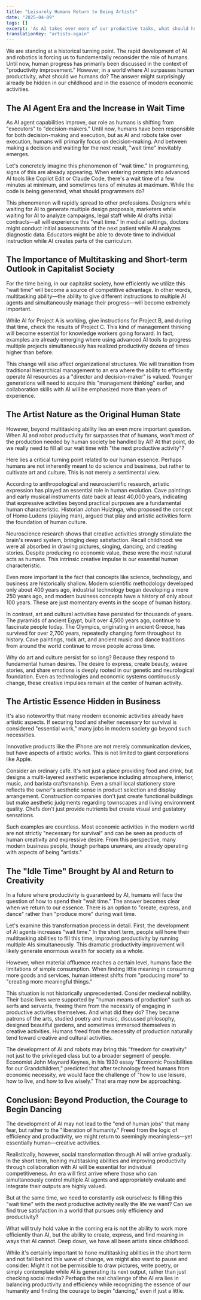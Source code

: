 ```yaml
---
title: "Leisurely Humans Return to Being Artists"
date: "2025-04-09"
tags: []
excerpt: 'As AI takes over more of our productive tasks, what should humans do with the time that’s left? The answer may lie in returning to our original nature—to create, to express, and to dance. This piece explores how the rise of AI and the emergence of "waiting time" invite us to rediscover the essential value of art and human creativity.'
translationKey: "artists-again"
---
```


We are standing at a historical turning point. The rapid development of AI and robotics is forcing us to fundamentally reconsider the role of humans. Until now, human progress has primarily been discussed in the context of "productivity improvement." However, in a world where AI surpasses human productivity, what should we humans do? The answer might surprisingly already be hidden in our childhood and in the essence of modern economic activities.

## The AI Agent Era and the Increase in Wait Time

As AI agent capabilities improve, our role as humans is shifting from "executors" to "decision-makers." Until now, humans have been responsible for both decision-making and execution, but as AI and robots take over execution, humans will primarily focus on decision-making. And between making a decision and waiting for the next result, "wait time" inevitably emerges.

Let's concretely imagine this phenomenon of "wait time." In programming, signs of this are already appearing. When entering prompts into advanced AI tools like Copilot Edit or Claude Code, there's a wait time of a few minutes at minimum, and sometimes tens of minutes at maximum. While the code is being generated, what should programmers do?

This phenomenon will rapidly spread to other professions. Designers while waiting for AI to generate multiple design proposals, marketers while waiting for AI to analyze campaigns, legal staff while AI drafts initial contracts—all will experience this "wait time." In medical settings, doctors might conduct initial assessments of the next patient while AI analyzes diagnostic data. Educators might be able to devote time to individual instruction while AI creates parts of the curriculum.

## The Importance of Multitasking and Short-term Outlook in Capitalist Society

For the time being, in our capitalist society, how efficiently we utilize this "wait time" will become a source of competitive advantage. In other words, multitasking ability—the ability to give different instructions to multiple AI agents and simultaneously manage their progress—will become extremely important.

While AI for Project A is working, give instructions for Project B, and during that time, check the results of Project C. This kind of management thinking will become essential for knowledge workers going forward. In fact, examples are already emerging where using advanced AI tools to progress multiple projects simultaneously has realized productivity dozens of times higher than before.

This change will also affect organizational structures. We will transition from traditional hierarchical management to an era where the ability to efficiently operate AI resources as a "director and decision-maker" is valued. Younger generations will need to acquire this "management thinking" earlier, and collaboration skills with AI will be emphasized more than years of experience.

## The Artist Nature as the Original Human State

However, beyond multitasking ability lies an even more important question. When AI and robot productivity far surpasses that of humans, won't most of the production needed by human society be handled by AI? At that point, do we really need to fill all our wait time with "the next productive activity"?

Here lies a critical turning point related to our human essence. Perhaps humans are not inherently meant to do science and business, but rather to cultivate art and culture. This is not merely a sentimental view.

According to anthropological and neuroscientific research, artistic expression has played an essential role in human evolution. Cave paintings and early musical instruments date back at least 40,000 years, indicating that expressive activities beyond practical purposes are a fundamental human characteristic. Historian Johan Huizinga, who proposed the concept of Homo Ludens (playing man), argued that play and artistic activities form the foundation of human culture.

Neuroscience research shows that creative activities strongly stimulate the brain's reward system, bringing deep satisfaction. Recall childhood: we were all absorbed in drawing pictures, singing, dancing, and creating stories. Despite producing no economic value, these were the most natural acts as humans. This intrinsic creative impulse is our essential human characteristic.

Even more important is the fact that concepts like science, technology, and business are historically shallow. Modern scientific methodology developed only about 400 years ago, industrial technology began developing a mere 250 years ago, and modern business concepts have a history of only about 100 years. These are just momentary events in the scope of human history.

In contrast, art and cultural activities have persisted for thousands of years. The pyramids of ancient Egypt, built over 4,500 years ago, continue to fascinate people today. The Olympics, originating in ancient Greece, has survived for over 2,700 years, repeatedly changing form throughout its history. Cave paintings, rock art, and ancient music and dance traditions from around the world continue to move people across time.

Why do art and culture persist for so long? Because they respond to fundamental human desires. The desire to express, create beauty, weave stories, and share emotions is deeply rooted in our genetic and neurological foundation. Even as technologies and economic systems continuously change, these creative impulses remain at the center of human activity.

## The Artistic Essence Hidden in Business

It's also noteworthy that many modern economic activities already have artistic aspects. If securing food and shelter necessary for survival is considered "essential work," many jobs in modern society go beyond such necessities.

Innovative products like the iPhone are not merely communication devices, but have aspects of artistic works. This is not limited to giant corporations like Apple.

Consider an ordinary café. It's not just a place providing food and drink, but designs a multi-layered aesthetic experience including atmosphere, interior, music, and barista craftsmanship. Even a small local stationery store reflects the owner's aesthetic sense in product selection and display arrangement. Construction companies don't just create functional buildings but make aesthetic judgments regarding townscapes and living environment quality. Chefs don't just provide nutrients but create visual and gustatory sensations.

Such examples are countless. Most economic activities in the modern world are not strictly "necessary for survival" and can be seen as products of human creativity and expressive desire. From this perspective, many modern business people, though perhaps unaware, are already operating with aspects of being "artists."

## The "Idle Time" Brought by AI and Return to Creativity

In a future where productivity is guaranteed by AI, humans will face the question of how to spend their "wait time." The answer becomes clear when we return to our essence. There is an option to "create, express, and dance" rather than "produce more" during wait time.

Let's examine this transformation process in detail. First, the development of AI agents increases "wait time." In the short term, people will hone their multitasking abilities to fill this time, improving productivity by running multiple AIs simultaneously. This dramatic productivity improvement will likely generate enormous wealth for society as a whole.

However, when material affluence reaches a certain level, humans face the limitations of simple consumption. When finding little meaning in consuming more goods and services, human interest shifts from "producing more" to "creating more meaningful things."

This situation is not historically unprecedented. Consider medieval nobility. Their basic lives were supported by "human means of production" such as serfs and servants, freeing them from the necessity of engaging in productive activities themselves. And what did they do? They became patrons of the arts, studied poetry and music, discussed philosophy, designed beautiful gardens, and sometimes immersed themselves in creative activities. Humans freed from the necessity of production naturally tend toward creative and cultural activities.

The development of AI and robots may bring this "freedom for creativity" not just to the privileged class but to a broader segment of people. Economist John Maynard Keynes, in his 1930 essay "Economic Possibilities for our Grandchildren," predicted that after technology freed humans from economic necessity, we would face the challenge of "how to use leisure, how to live, and how to live wisely." That era may now be approaching.

## Conclusion: Beyond Production, the Courage to Begin Dancing

The development of AI may not lead to the "end of human jobs" that many fear, but rather to the "liberation of humanity." Freed from the logic of efficiency and productivity, we might return to seemingly meaningless—yet essentially human—creative activities.

Realistically, however, social transformation through AI will arrive gradually. In the short term, honing multitasking abilities and improving productivity through collaboration with AI will be essential for individual competitiveness. An era will first arrive where those who can simultaneously control multiple AI agents and appropriately evaluate and integrate their outputs are highly valued.

But at the same time, we need to constantly ask ourselves: Is filling this "wait time" with the next productive activity really the life we want? Can we find true satisfaction in a world that pursues only efficiency and productivity?

What will truly hold value in the coming era is not the ability to work more efficiently than AI, but the ability to create, express, and find meaning in ways that AI cannot. Deep down, we have all been artists since childhood.

While it's certainly important to hone multitasking abilities in the short term and not fall behind this wave of change, we might also want to pause and consider: Might it not be permissible to draw pictures, write poetry, or simply contemplate while AI is generating its next output, rather than just checking social media? Perhaps the real challenge of the AI era lies in balancing productivity and efficiency while recognizing the essence of our humanity and finding the courage to begin "dancing," even if just a little.
